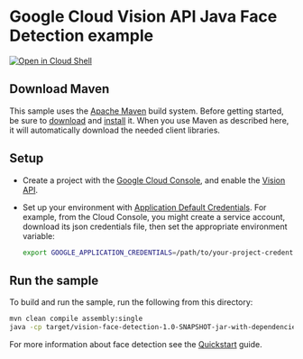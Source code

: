 # Google Cloud Vision API Java Face Detection example

<a href="https://console.cloud.google.com/cloudshell/open?git_repo=https://github.com/GoogleCloudPlatform/java-docs-samples&page=editor&open_in_editor=vision/face-detection/README.md">
<img alt="Open in Cloud Shell" src ="http://gstatic.com/cloudssh/images/open-btn.png"></a>

## Download Maven

This sample uses the [Apache Maven][maven] build system. Before getting started, be
sure to [download][maven-download] and [install][maven-install] it. When you use
Maven as described here, it will automatically download the needed client
libraries.

[maven]: https://maven.apache.org
[maven-download]: https://maven.apache.org/download.cgi
[maven-install]: https://maven.apache.org/install.html

## Setup

* Create a project with the [Google Cloud Console][cloud-console], and enable
  the [Vision API][vision-api].
* Set up your environment with [Application Default Credentials][adc]. For
    example, from the Cloud Console, you might create a service account,
    download its json credentials file, then set the appropriate environment
    variable:

    ```bash
    export GOOGLE_APPLICATION_CREDENTIALS=/path/to/your-project-credentials.json
    ```

[cloud-console]: https://console.cloud.google.com
[vision-api]: https://console.cloud.google.com/apis/api/vision.googleapis.com/overview?project=_
[adc]: https://cloud.google.com/docs/authentication#developer_workflow

## Run the sample

To build and run the sample, run the following from this directory:

```bash
mvn clean compile assembly:single
java -cp target/vision-face-detection-1.0-SNAPSHOT-jar-with-dependencies.jar com.google.cloud.vision.samples.facedetect.FaceDetectApp data/face.jpg output.jpg
```

For more information about face detection see the [Quickstart][quickstart]
guide.

[quickstart]: https://cloud.google.com/vision/docs/face-tutorial
